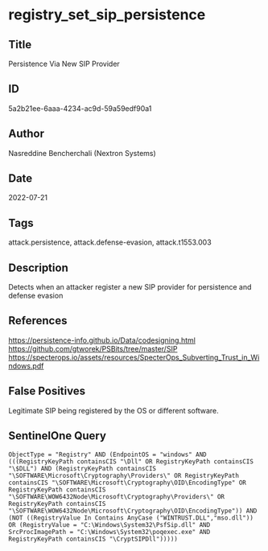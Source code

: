 # registry_set_sip_persistence

## Title
Persistence Via New SIP Provider

## ID
5a2b21ee-6aaa-4234-ac9d-59a59edf90a1

## Author
Nasreddine Bencherchali (Nextron Systems)

## Date
2022-07-21

## Tags
attack.persistence, attack.defense-evasion, attack.t1553.003

## Description
Detects when an attacker register a new SIP provider for persistence and defense evasion

## References
https://persistence-info.github.io/Data/codesigning.html
https://github.com/gtworek/PSBits/tree/master/SIP
https://specterops.io/assets/resources/SpecterOps_Subverting_Trust_in_Windows.pdf

## False Positives
Legitimate SIP being registered by the OS or different software.

## SentinelOne Query
```
ObjectType = "Registry" AND (EndpointOS = "windows" AND (((RegistryKeyPath containsCIS "\Dll" OR RegistryKeyPath containsCIS "\$DLL") AND (RegistryKeyPath containsCIS "\SOFTWARE\Microsoft\Cryptography\Providers\" OR RegistryKeyPath containsCIS "\SOFTWARE\Microsoft\Cryptography\OID\EncodingType" OR RegistryKeyPath containsCIS "\SOFTWARE\WOW6432Node\Microsoft\Cryptography\Providers\" OR RegistryKeyPath containsCIS "\SOFTWARE\WOW6432Node\Microsoft\Cryptography\OID\EncodingType")) AND (NOT ((RegistryValue In Contains AnyCase ("WINTRUST.DLL","mso.dll")) OR (RegistryValue = "C:\Windows\System32\PsfSip.dll" AND SrcProcImagePath = "C:\Windows\System32\poqexec.exe" AND RegistryKeyPath containsCIS "\CryptSIPDll")))))

```
